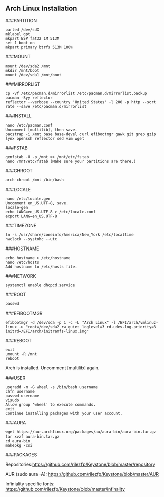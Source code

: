 Arch Linux Installation
---

###PARTITION
	
	parted /dev/sdX
	mklabel gpt
	mkpart ESP fat32 1M 513M
	set 1 boot on
	mkpart primary btrfs 513M 100%

###MOUNT

	mount /dev/sda2 /mnt
	mkdir /mnt/boot
	mount /dev/sda1 /mnt/boot
	
###MIRRORLIST

	cp -vf /etc/pacman.d/mirrorlist /etc/pacman.d/mirrorlist.backup
	pacman -Syy reflector
	reflector --verbose --country 'United States' -l 200 -p http --sort rate --save /etc/pacman.d/mirrorlist
	
###INSTALL
	
	nano /etc/pacman.conf
	Uncomment [multilib], then save.
	pacstrap -i /mnt base base-devel curl efibootmgr gawk git grep gzip lynx openssh reflector sed vim wget
	
###FSTAB

	genfstab -U -p /mnt >> /mnt/etc/fstab
	nano /mnt/etc/fstab (Make sure your partitions are there.)
	
###CHROOT

	arch-chroot /mnt /bin/bash
	
###LOCALE

	nano /etc/locale.gen
	Uncomment en_US.UTF-8, save.
	locale-gen
	echo LANG=en_US.UTF-8 > /etc/locale.conf
	export LANG=en_US.UTF-8
	
###TIMEZONE

	ln -s /usr/share/zoneinfo/America/New_York /etc/localtime
	hwclock --systohc --utc

###HOSTNAME

	echo hostname > /etc/hostname
	nano /etc/hosts
	Add hostname to /etc/hosts file.
	
###NETWORK

	systemctl enable dhcpcd.service

###ROOT

	passwd
	
###EFIBOOTMGR

	efibootmgr -d /dev/sda -p 1 -c -L "Arch Linux" -l /EFI/arch/vmlinuz-linux -u "root=/dev/sda2 rw quiet loglevel=3 rd.udev.log-priority=3 initrd=/EFI/arch/initramfs-linux.img"
	
###REBOOT

	exit
	umount -R /mnt
	reboot
	
Arch is installed. Uncomment [multilib] again.

###USER

	useradd -m -G wheel -s /bin/bash username
	chfn username
	passwd username
	visudo
	Allow group 'wheel' to execute commands.
	exit
	Continue installing packages with your user account.

###AURA

	wget https://aur.archlinux.org/packages/au/aura-bin/aura-bin.tar.gz
	tar xvzf aura-bin.tar.gz
	cd aura-bin
	makepkg -csi

###PACKAGES

Repositories:https://github.com/rilezfp/Keystone/blob/master/repository

AUR (sudo aura -A): https://github.com/rilezfp/Keystone/blob/master/AUR

Infiniality specific fonts: https://github.com/rilezfp/Keystone/blob/master/infinality

	
	
	
